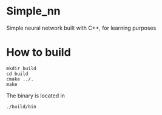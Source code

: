 # Simple_nn
Simple neural network built with C++, for learning purposes
# How to build

```
mkdir build
cd build
cmake ../.
make
```
The binary is located in 
```
./build/bin
```
